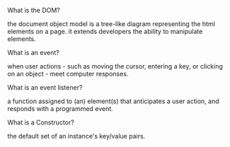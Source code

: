 What is the DOM?

the document object model is a tree-like diagram representing the html elements on a page. it extends developers the ability to manipulate elements.



What is an event?

when user actions - such as moving the cursor, entering a key, or clicking on an object - meet computer responses.



What is an event listener?

a function assigned to (an) element(s) that anticipates a user action, and responds with a programmed event.



What is a Constructor?

the default set of an instance's key/value pairs.